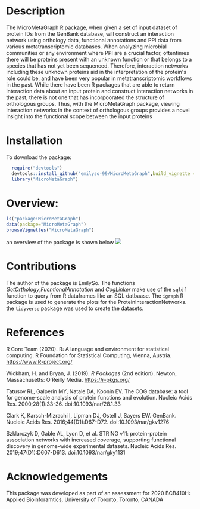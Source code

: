 # Description

The MicroMetaGraph R package, when given a set of input dataset of protein IDs from the GenBank database, will construct an interaction network using orthology data, functional annotations and PPI data from various metatranscriptomic databases. When analyzing microbial communities or any environment where PPI are a crucial factor, oftentimes there will be proteins present with an unknown function or that belongs to a species that has not yet been sequenced. Therefore, interaction networks including these unknown proteins aid in the interpretation of the protein's role could be, and have been very popular in metatranscriptomic workflows in the past. While there have been R packages that are able to return interaction data about an input protein and construct interaction networks in the past, there is not one that has incorpoorated the structure of orthologous groups. Thus, with the MicroMetaGraph package, viewing interaction networks in the context of orthologous groups provides a novel insight into the functional scope between the input proteins 

# Installation

To download the package:
```r
  require("devtools")
  devtools::install_github("emilyso-99/MicroMetaGraph",build_vignette = TRUE)
  library("MicroMetaGraph")
 ```

# Overview: 
``` r
ls("package:MicroMetaGraph")
data(package="MicroMetaGraph")
browseVignettes("MicroMetaGraph")
```
an overview of the package is shown below 
![](./inst/extdata/graphicaOutput.png)
# Contributions

The author of the package is EmilySo. The
functions *GetOrthology*,*FucntionalAnnotation* and *CogLinker* make use of the `sqldf` function 
to query from R dataframes like an SQL datbaase. The `igraph` R package is used
to generate the plots for the ProteinInteractionNetworks. the `tidyverse` package was used to create the datasets.

# References 


R Core Team (2020). R: A language and environment for statistical computing. R Foundation for Statistical Computing, Vienna, Austria. https://www.R-project.org/

Wickham, H. and Bryan, J. (2019). *R Packages* (2nd edition). Newton, Massachusetts: O'Reilly Media. https://r-pkgs.org/

Tatusov RL, Galperin MY, Natale DA, Koonin EV. The COG database: a tool for genome-scale analysis of protein functions and evolution. Nucleic Acids Res. 2000;28(1):33-36. doi:10.1093/nar/28.1.33

Clark K, Karsch-Mizrachi I, Lipman DJ, Ostell J, Sayers EW. GenBank. Nucleic Acids Res. 2016;44(D1):D67-D72. doi:10.1093/nar/gkv1276

Szklarczyk D, Gable AL, Lyon D, et al. STRING v11: protein-protein association networks with increased coverage, supporting functional discovery in genome-wide experimental datasets. Nucleic Acids Res. 2019;47(D1):D607-D613. doi:10.1093/nar/gky1131

# Acknowledgements

This package was developed as part of an assessment for 2020 BCB410H: Applied Bioinforamtics, University of Toronto, Toronto, CANADA

